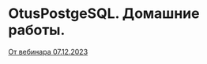 # OtusPostgeSQL. Домашние работы.

[От вебинара 07.12.2023](https://github.com/protreck/OtusPostgreSQL/blob/main/Вебинар%20№2%20%40%7B2023-12-07%7D.md)

